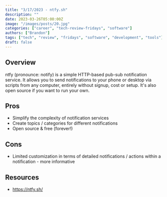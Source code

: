 ```yaml
---
title: "3/17/2023 - ntfy.sh"
description: ""
date: 2023-03-26T05:00:00Z
image: "/images/posts/20.jpg"
categories: ["career", "tech-review-fridays", "software"]
authors: ["Brandon"]
tags: ["tech", "review", "fridays", "software", "development", "tools"]
draft: false
---
```


## Overview
ntfy (pronounce: notify) is a simple HTTP-based pub-sub notification service. It allows you to send notifications to your phone or desktop via scripts from any computer, entirely without signup, cost or setup. It's also open source if you want to run your own.

## Pros
- Simplify the complexity of notification services
- Create topics / categories for different notifications
- Open source & free (forever!)

## Cons
- Limited customization in terms of detailed notifications / actions within a notification - more informative

## Resources
- https://ntfy.sh/
